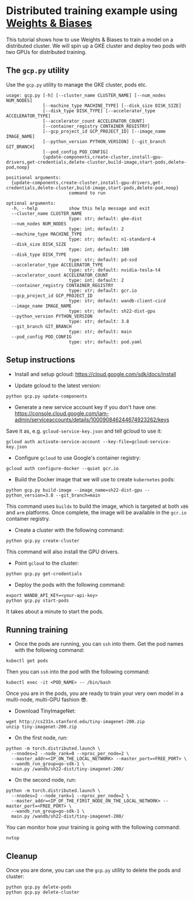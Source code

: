 # Distributed training example using [Weights & Biases](https://wandb.ai)

This tutorial shows how to use Weights & Biases to train a model on a distributed cluster.
We will spin up a GKE cluster and deploy two pods with two GPUs for distributed training.

## The `gcp.py` utility

Use the `gcp.py` utility to manage the GKE cluster, pods etc.

```shell
usage: gcp.py [-h] [--cluster_name CLUSTER_NAME] [--num_nodes NUM_NODES]
              [--machine_type MACHINE_TYPE] [--disk_size DISK_SIZE]
              [--disk_type DISK_TYPE] [--accelerator_type ACCELERATOR_TYPE]
              [--accelerator_count ACCELERATOR_COUNT]
              [--container_registry CONTAINER_REGISTRY]
              [--gcp_project_id GCP_PROJECT_ID] [--image_name IMAGE_NAME]
              [--python_version PYTHON_VERSION] [--git_branch GIT_BRANCH]
              [--pod_config POD_CONFIG]
              {update-components,create-cluster,install-gpu-drivers,get-credentials,delete-cluster,build-image,start-pods,delete-pod,noop}

positional arguments:
  {update-components,create-cluster,install-gpu-drivers,get-credentials,delete-cluster,build-image,start-pods,delete-pod,noop}
                        command to run

optional arguments:
  -h, --help            show this help message and exit
  --cluster_name CLUSTER_NAME
                        type: str; default: gke-dist
  --num_nodes NUM_NODES
                        type: int; default: 2
  --machine_type MACHINE_TYPE
                        type: str; default: n1-standard-4
  --disk_size DISK_SIZE
                        type: int; default: 100
  --disk_type DISK_TYPE
                        type: str; default: pd-ssd
  --accelerator_type ACCELERATOR_TYPE
                        type: str; default: nvidia-tesla-t4
  --accelerator_count ACCELERATOR_COUNT
                        type: int; default: 2
  --container_registry CONTAINER_REGISTRY
                        type: str; default: gcr.io
  --gcp_project_id GCP_PROJECT_ID
                        type: str; default: wandb-client-cicd
  --image_name IMAGE_NAME
                        type: str; default: sh22-dist-gpu
  --python_version PYTHON_VERSION
                        type: str; default: 3.8
  --git_branch GIT_BRANCH
                        type: str; default: main
  --pod_config POD_CONFIG
                        type: str; default: pod.yaml
```


## Setup instructions

- Install and setup gcloud: https://cloud.google.com/sdk/docs/install

- Update gcloud to the latest version:
```shell
python gcp.py update-components
```

- Generate a new service account key if you don't have one:
https://console.cloud.google.com/iam-admin/serviceaccounts/details/100090846244674923262/keys

Save it as, e.g. `gcloud-service-key.json` and tell gcloud to use it:
```shell
gcloud auth activate-service-account --key-file=gcloud-service-key.json
```

- Configure `gcloud` to use Google's container registry:
```shell
gcloud auth configure-docker --quiet gcr.io
```

- Build the Docker image that we will use to create `kubernetes` pods:
```shell
python gcp.py build-image --image_name=sh22-dist-gpu --python_version=3.8 --git_branch=main
```
This command uses `buildx` to build the image, which is targeted at both `x86` and `arm` platforms.
Once complete, the image will be available in the `gcr.io` container registry.

- Create a cluster with the following command:
```shell
python gcp.py create-cluster
```
This command will also install the GPU drivers.

- Point `gcloud` to the cluster:
```shell
python gcp.py get-credentials
```

- Deploy the pods with the following command:
```shell
export WANDB_API_KEY=<your-api-key>
python gcp.py start-pods
```
It takes about a minute to start the pods.

## Running training

- Once the pods are running, you can `ssh` into them.
Get the pod names with the following command:
```shell
kubectl get pods
```

Then you can `ssh` into the pod with the following command:
```shell
kubectl exec -it <POD_NAME> -- /bin/bash
```

Once you are in the pods, you are ready to train your very own model in a
multi-node, multi-GPU fashion :sunglasses:.

- Download TinyImageNet:
```shell
wget http://cs231n.stanford.edu/tiny-imagenet-200.zip
unzip tiny-imagenet-200.zip
```

- On the first node, run:
```shell
python -m torch.distributed.launch \
  --nnodes=2 --node_rank=0 --nproc_per_node=2 \
  --master_addr=<IP_ON_THE_LOCAL_NETWORK> --master_port=<FREE_PORT> \
  --wandb_run_group=go-sdk-1 \
  main.py /wandb/sh22-dist/tiny-imagenet-200/
```

- On the second node, run:
```shell
python -m torch.distributed.launch \
  --nnodes=2 --node_rank=1 --nproc_per_node=2 \
  --master_addr=<IP_OF_THE_FIRST_NODE_ON_THE_LOCAL_NETWORK> --master_port=<FREE_PORT> \
  --wandb_run_group=go-sdk-1 \
  main.py /wandb/sh22-dist/tiny-imagenet-200/
```

You can monitor how your training is going with the following command:
```shell
nvtop
```

## Cleanup

Once you are done, you can use the `gcp.py` utility to delete the pods and cluster:
```shell
python gcp.py delete-pods
python gcp.py delete-cluster
```
